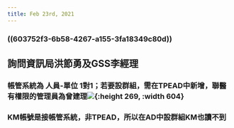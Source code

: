 ```yaml
---
title: Feb 23rd, 2021
---
```


### ((603752f3-6b58-4267-a155-3fa18349c80d))
## 詢問資訊局洪節勇及GSS李經理
### 帳管系統為 人員-單位 1對1；若要設群組，需在TPEAD中新增，聯醫有權限的管理員為曾建理![](https://remnote-user-data.s3.amazonaws.com/Myg9frsCTFrV_S3-R7b-B6mDM7sI5Yfm3YgGAoOQyGxSKeDaL_AOYnQd125ow7NQyGBvZwmcyKWmLp-QhkSLv4GgalAdUX_86mBkk_z78zwSFs2Iaxuw9eXSiNYaHSPh.png){:height 269, :width 604}
### KM帳號是接帳管系統，非TPEAD，所以在AD中設群組KM也讀不到
